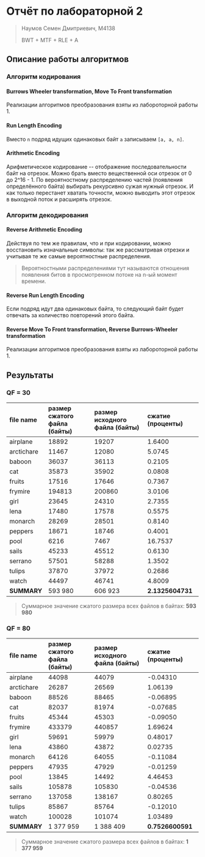 # Отчёт по лабораторной 2

> Наумов Семен Дмитриевич, M4138
>
> BWT + MTF + RLE + A

## Описание работы алгоритмов

### Алгоритм кодирования

#### Burrows Wheeler transformation, Move To Front transformation

Реализации алгоритмов преобразования взяты из лабороторной работы 1.

#### Run Length Encoding

Вместо `n` подряд идущих одинаковых байт `a` записываем `[a, a, n]`.

#### Arithmetic Encoding

Арифметическое кодирование -- отображение последовательности байт на отрезок.
Можно брать вместо вещественной оси отрезок от 0 до 2^16 - 1.
По вероятностному распределению частей (появления определённого байта) выбирать рекурсивно сужая нужный отрезок.
И как только перестанет хватать точности, можно выводить этот отрезок в выходной поток и расширять отрезок.

### Алгоритм декодирования

#### Reverse Arithmetic Encoding

Действуя по тем же правилам, что и при кодировании, можно восстановить изначальные символы:
так же рассматривая отрезки и учитывая те же самые вероятностные распределения.

> Вероятностными распределениями тут называются отношения появления битов в просмотренном потоке на n-ый момент времени.

#### Reverse Run Length Encoding

Если подряд идут два одинаковых байта, то следующий байт будет отвечать за количество повторений этого байта.

#### Reverse Move To Front transformation, Reverse Burrows-Wheeler transformation

Реализации алгоритмов преобразования взяты из лабороторной работы 1.

## Результаты

### QF = 30

| file name   | размер сжатого файла (байты) | размер исходного файла (байты) | сжатие (проценты) |
| :---------- | :--------------------------- | :----------------------------- | :---------------- |
| airplane    | 18892                        | 19207                          | 1.6400            |
| arctichare  | 11467                        | 12080                          | 5.0745            |
| baboon      | 36037                        | 36113                          | 0.2105            |
| cat         | 35873                        | 35902                          | 0.0808            |
| fruits      | 17516                        | 17646                          | 0.7367            |
| frymire     | 194813                       | 200860                         | 3.0106            |
| girl        | 23645                        | 24310                          | 2.7355            |
| lena        | 17480                        | 17578                          | 0.5575            |
| monarch     | 28269                        | 28501                          | 0.8140            |
| peppers     | 18671                        | 18746                          | 0.4001            |
| pool        | 6216                         | 7467                           | 16.7537           |
| sails       | 45233                        | 45512                          | 0.6130            |
| serrano     | 57501                        | 58288                          | 1.3502            |
| tulips      | 37870                        | 37972                          | 0.2686            |
| watch       | 44497                        | 46741                          | 4.8009            |
| **SUMMARY** | 593 980                      | 606 923                        | **2.1325604731**  |

> Суммарное значение сжатого размера всех файлов в байтах: **593 980**

### QF = 80

| file name   | размер сжатого файла (байты) | размер исходного файла (байты) | сжатие (проценты) |
| :---------- | :--------------------------- | :----------------------------- | :---------------- |
| airplane    | 44098                        | 44079                          | -0.04310          |
| arctichare  | 26287                        | 26569                          | 1.06139           |
| baboon      | 88526                        | 88465                          | -0.06895          |
| cat         | 82037                        | 81974                          | -0.07685          |
| fruits      | 45344                        | 45303                          | -0.09050          |
| frymire     | 433379                       | 440857                         | 1.69624           |
| girl        | 59691                        | 59979                          | 0.48017           |
| lena        | 43860                        | 43872                          | 0.02735           |
| monarch     | 64126                        | 64055                          | -0.11084          |
| peppers     | 47935                        | 47929                          | -0.01259          |
| pool        | 13845                        | 14492                          | 4.46453           |
| sails       | 105878                       | 105830                         | -0.04536          |
| serrano     | 137058                       | 138167                         | 0.80265           |
| tulips      | 85867                        | 85764                          | -0.12010          |
| watch       | 100028                       | 101074                         | 1.03489           |
| **SUMMARY** | 1 377 959                    | 1 388 409                      | **0.7526600591**  |

> Суммарное значение сжатого размера всех файлов в байтах: **1 377 959**
